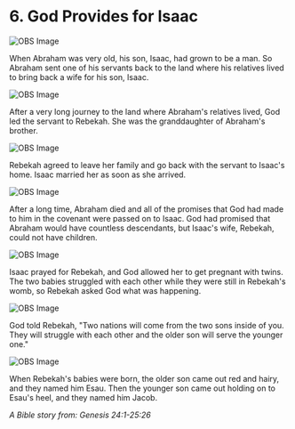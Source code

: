 # 6. God Provides for Isaac

![OBS Image](https://cdn.door43.org/obs/jpg/360px/obs-en-06-01.jpg)

When Abraham was very old, his son, Isaac, had grown to be a man. So Abraham sent one of his servants back to the land where his relatives lived to bring back a wife for his son, Isaac. 

![OBS Image](https://cdn.door43.org/obs/jpg/360px/obs-en-06-02.jpg)

After a very long journey to the land where Abraham's relatives lived, God led the servant to Rebekah. She was the granddaughter of Abraham's brother. 

![OBS Image](https://cdn.door43.org/obs/jpg/360px/obs-en-06-03.jpg)

Rebekah agreed to leave her family and go back with the servant to Isaac's home. Isaac married her as soon as she arrived. 

![OBS Image](https://cdn.door43.org/obs/jpg/360px/obs-en-06-04.jpg)

After a long time, Abraham died and all of the promises that God had made to him in the covenant were passed on to Isaac. God had promised that Abraham would have countless descendants, but Isaac's wife, Rebekah, could not have children. 

![OBS Image](https://cdn.door43.org/obs/jpg/360px/obs-en-06-05.jpg)

Isaac prayed for Rebekah, and God allowed her to get pregnant with twins. The two babies struggled with each other while they were still in Rebekah's womb, so Rebekah asked God what was happening. 

![OBS Image](https://cdn.door43.org/obs/jpg/360px/obs-en-06-06.jpg)

God told Rebekah, "Two nations will come from the two sons inside of you. They will struggle with each other and the older son will serve the younger one." 

![OBS Image](https://cdn.door43.org/obs/jpg/360px/obs-en-06-07.jpg)

When Rebekah's babies were born, the older son came out red and hairy, and they named him Esau. Then the younger son came out holding on to Esau's heel, and they named him Jacob. 

_A Bible story from: Genesis 24:1-25:26_

